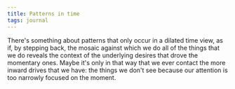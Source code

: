 ```yaml
---
title: Patterns in time
tags: journal
---
```


There's something about patterns that only occur in a dilated time view,
as if, by stepping back, the mosaic against which we do all of the
things that we do reveals the context of the underlying desires that
drove the momentary ones.  Maybe it's only in that way that we ever
contact the more inward drives that we have: the things we don't see
because our attention is too narrowly focused on the moment.


